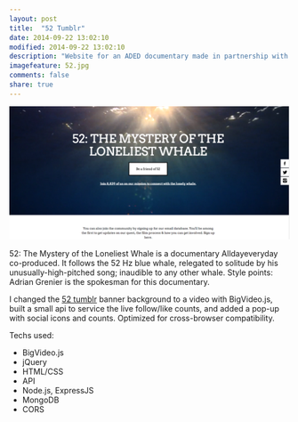```yaml
---
layout: post
title:  "52 Tumblr"
date: 2014-09-22 13:02:10
modified: 2014-09-22 13:02:10
description: "Website for an ADED documentary made in partnership with Adrian Grenier."
imagefeature: 52.jpg
comments: false
share: true
---
```


<a href="//52thesearch.com"><img class="post-image" src="/images/52-tumblr.png"/></a>

52: The Mystery of the Loneliest Whale is a documentary Alldayeveryday co-produced. It follows the 52 Hz blue whale, relegated to solitude by his unusually-high-pitched song; inaudible to any other whale. Style points: Adrian Grenier is the spokesman for this documentary.

I changed the <a href="//52thesearch.com">52 tumblr</a> banner background to a video with BigVideo.js, built a small api to service the live follow/like counts, and added a pop-up with social icons and counts. Optimized for cross-browser compatibility.

Techs used:
- BigVideo.js
- jQuery
- HTML/CSS
- API
- Node.js, ExpressJS
- MongoDB
- CORS